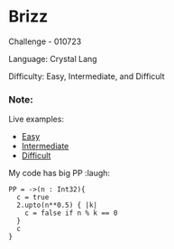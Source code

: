 # Brizz

Challenge - 010723

Language: Crystal Lang

Difficulty: Easy, Intermediate, and Difficult

### Note:

Live examples:

- [Easy](https://carc.in/#/r/feuv)
- [Intermediate](https://carc.in/#/r/fevp)
- [Difficult](https://www.guvi.in/ide?id=64a5fb385384b)

My code has big PP :laugh:

```crystal
PP = ->(n : Int32){
  c = true
  2.upto(n**0.5) { |k|
    c = false if n % k == 0
  }
  c
}
```
